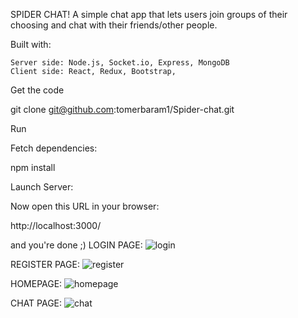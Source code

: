 SPIDER CHAT!
A simple chat app that lets users join groups of their choosing and chat with their friends/other people.

Built with:

    Server side: Node.js, Socket.io, Express, MongoDB
    Client side: React, Redux, Bootstrap,


Get the code

git clone git@github.com:tomerbaram1/Spider-chat.git

Run

Fetch dependencies:

npm install

Launch Server:


Now open this URL in your browser:

http://localhost:3000/

and you're done ;)
LOGIN PAGE:
![login](https://user-images.githubusercontent.com/108272013/202143422-2506e370-0428-4b86-9487-753fceb14100.png)


REGISTER PAGE:
![register](https://user-images.githubusercontent.com/108272013/202143493-896aa026-688d-4cfa-9978-447d227c1235.png)


HOMEPAGE:
![homepage](https://user-images.githubusercontent.com/108272013/202143522-247ad916-cd9b-4893-950e-78d43168853d.png)


CHAT PAGE:
![chat](https://user-images.githubusercontent.com/108272013/202143556-689af300-4c16-49cc-b319-5236123a7ffd.png)


